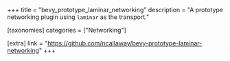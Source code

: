 +++
title = "bevy_prototype_laminar_networking"
description = "A prototype networking plugin using `laminar` as the transport."

[taxonomies]
categories = ["Networking"]

[extra]
link = "https://github.com/ncallaway/bevy-prototype-laminar-networking"
+++
